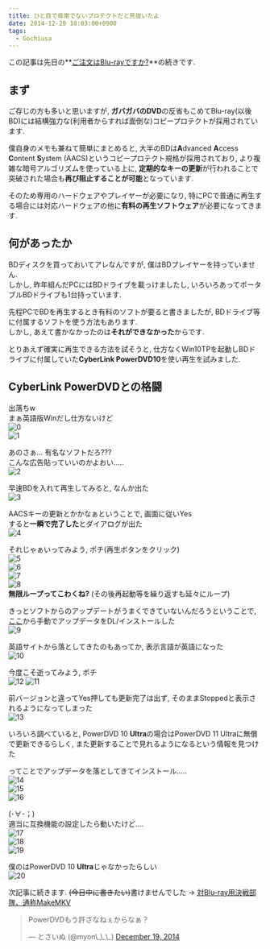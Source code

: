 ```yaml
---
title: ひと目で尋常でないプロテクトだと見抜いたよ
date: 2014-12-20 18:03:00+0900
tags:
  - Gochiusa
---
```


この記事は先日の**[ご注文はBlu-rayですか?](/blog/2014/12/19/gochiusa_blu_ray_photo_review/)**の続きです.

## まず

ご存じの方も多いと思いますが, **ガバガバのDVD**の反省もこめてBlu-ray(以後BD)には結構強力な(利用者からすれば面倒な)コピープロテクトが採用されています.

僕自身のメモも兼ねて簡単にまとめると, 大半のBDは**A**dvanced **A**ccess **C**ontent **S**ystem (AACS)というコピープロテクト規格が採用されており, より複雑な暗号アルゴリズムを使っている上に, **定期的なキーの更新**が行われることで突破された場合も**再び阻止することが可能**となっています.

そのため専用のハードウェアやプレイヤーが必要になり, 特にPCで普通に再生する場合には対応ハードウェアの他に**有料の再生ソフトウェア**が必要になってきます.

## 何があったか

BDディスクを買っておいてアレなんですが, 僕はBDプレイヤーを持っていません.  
しかし, 昨年組んだPCにはBDドライブを載っけましたし, いろいろあってポータブルBDドライブも1台持っています.

先程PCでBDを再生するとき有料のソフトが要ると書きましたが, BDドライブ等に付属するソフトを使う方法もあります.  
しかし, あえて書かなかったのは**それができなかった**からです.

とりあえず確実に再生できる方法を試そうと, 仕方なくWin10TPを起動しBDドライブに付属していた**CyberLink PowerDVD10**を使い再生を試みました.

<!--more-->

## CyberLink PowerDVDとの格闘

出落ちw  
まぁ英語版Winだし仕方ないけど  
![0](./0.png)  
![1](./1.png)

あのさぁ... 有名なソフトだろ???  
こんな広告貼っていいのかよおい.....  
![2](./2.png)

早速BDを入れて再生してみると, なんか出た  
![3](./3.png)

AACSキーの更新とかかなぁということで, 画面に従いYes  
すると**一瞬で完了した**とダイアログが出た  
![4](./4.png)

それじゃぁいってみよう, ポチ(再生ボタンをクリック)  
![5](./5.png)  
![6](./6.png)  
![7](./7.png)  
![8](./8.png)  
**無限ループってこわくね?** (その後再起動等を繰り返すも延々にループ)

きっとソフトからのアップデートがうまくできていないんだろうということで, [ここ](http://www.cyberlink.com/support/powerdvd-ultra/patches_en_US.html)から手動でアップデータをDL/インストールした  
![9](./9.png)

英語サイトから落としてきたのもあってか, 表示言語が英語になった  
![10](./10.png)

今度こそ逝ってみよう, ポチ  
![12](./12.png)
![11](./11.png)

前バージョンと違ってYes押しても更新完了は出ず, そのままStoppedと表示されるようになってしまった  
![13](./13.png)

いろいろ調べていると, PowerDVD 10 **Ultra**の場合はPowerDVD 11 Ultraに無償で更新できるらしく, また更新することで見れるようになるという情報を見つけた

ってことでアップデータを落としてきてインストール.....  
![14](./14.png)  
![15](./15.png)  
![16](./16.png)

(･∀･；)  
適当に互換機能の設定したら動いたけど....  
![17](./17.png)  
![18](./18.png)  
![19](./19.png)

僕のはPowerDVD 10 **Ultra**じゃなかったらしい  
![20](./20.png)

次記事に続きます. <del>(今日中に書きたい)</del>書けませんでした → [対Blu-ray用決戦部隊、通称MakeMKV](/blog/2014/12/21/play_blu_rau_in_archlinux/)

<blockquote class="twitter-tweet tw-align-center" lang="en"><p>PowerDVDもう許さなねぇからなぁ？</p>&mdash; とさいぬ (@myon\_\_\_) <a href="https://twitter.com/myon___/status/545908000934727681">December 19, 2014</a></blockquote>
<script async src="//platform.twitter.com/widgets.js" charset="utf-8"></script>

